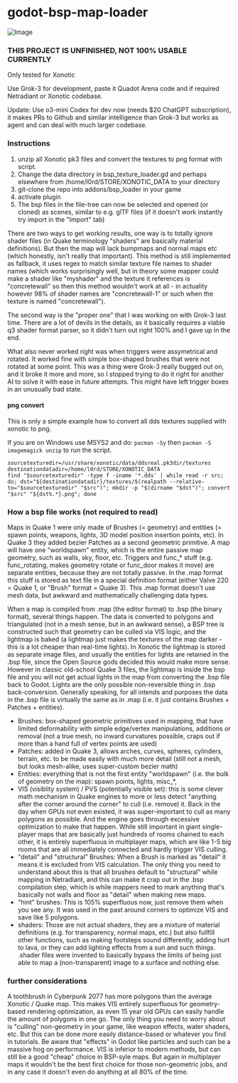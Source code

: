 # godot-bsp-map-loader

![Image](https://github.com/user-attachments/assets/e38526b6-bf77-47ae-b9b7-ae0dcd4a6c55)

### THIS PROJECT IS UNFINISHED, NOT 100% USABLE CURRENTLY

Only tested for Xonotic

Use Grok-3 for development, paste it Quadot Arena code and if required Netradiant or Xonotic codebase.

Update: Use o3-mini Codex for dev now (needs $20 ChatGPT subscription), it makes PRs to Github and similar intelligence than Grok-3 but works as agent and can deal with much larger codebase.

### Instructions

1. unzip all Xonotic pk3 files and convert the textures to png format with script.
2. Change the data directory in bsp_texture_loader.gd and perhaps elsewhere from /home/l0rd/STORE/XONOTIC_DATA to your directory
3. git-clone the repo into addons/bsp_loader in your game
4. activate plugin
5. The bsp files in the file-tree can now be selected and opened (or cloned) as scenes, similar to e.g. glTF files (if it doesn't work instantly try import in the "Import" tab)
   
There are two ways to get working results, one way is to totally ignore shader files (in Quake terminology "shaders" are basically material definitions). But then the map will lack bumpmaps and normal maps etc (which honestly, isn't really that important). This method is still implemented as fallback, it uses regex to match similar texture file names to shader names (which works surprisingly well, but in theory some mapper could make a shader like "myshader" and the texture it references is "concretewall" so then this method wouldn't work at all - in actuality however 98% of shader names are "concretewall-1" or such when the texture is named "concretewall"). 

The second way is the "proper one" that I was working on with Grok-3 last time. There are a lot of devils in the details, as it basically requires a viable q3 shader format parser, so it didn't turn out right 100% and I gave up in the end.

What also never worked right was when triggers were assymetrical and rotated. It worked fine with simple box-shaped brushes that were not rotated at some point. This was a thing were Grok-3 really bugged out on, and it broke it more and more, so I stopped trying to do it right for another AI to solve it with ease in future attempts. This might have left trigger boxes in an unusually bad state.

#### png convert
This is only a simple example how to convert all dds textures supplied with xonotic to png.

If you are on Windows use MSYS2 and do: `pacman -Sy` then `pacman -S imagemagick unzip` to run the script.
```
sourcetexturedir=/usr/share/xonotic/data/ddsreal.pk3dir/textures
destinationdatadir=/home/l0rd/STORE/XONOTIC_DATA
find "$sourcetexturedir" -type f -iname '*.dds' | while read -r src; do; dst="${destinationdatadir}/textures/$(realpath --relative-to="$sourcetexturedir" "$src")"; mkdir -p "$(dirname "$dst")"; convert "$src" "${dst%.*}.png"; done
```

### How a bsp file works (not required to read)

Maps in Quake 1 were only made of Brushes (= geometry) and entities (= spawn points, weapons, lights, 3D model position insertion points, etc). In Quake 3 they added bezier Patches as a second geometric primitive. A map will have one "worldspawn" entity, which is the entire passive map geometry, such as walls, sky, floor, etc. Triggers and func_* stuff (e.g. func_rotating, makes geometry rotate or func_door makes it move) are separate entities, because they are not totally passive. In the .map format this stuff is stored as text file in a special definition format (either Valve 220 = Quake 1, or "Brush" format = Quake 3). This .map format doesn't use mesh data, but awkward and mathematically challenging data types.

When a map is compiled from .map (the editor format) to .bsp (the binary format), several things happen. The data is converted to polygons and triangulated (not in a mesh sense, but in an awkward sense), a BSP tree is constructed such that geometry can be culled via VIS logic, and the lightmap is baked (a lightmap just makes the textures of the map darker - this is a lot cheaper than real-time lights). In Xonotic the lightmap is stored as separate image files, and usually the entities for lights are retained in the .bsp file, since the Open Source gods decided this would make more sense. However in classic old-school Quake 3 files, the lightmap is inside the bsp file and you will not get actual lights in the map from converting the .bsp file back to Godot. Lights are the only possible non-reversible thing in .bsp back-conversion. Generally speaking, for all intends and purposes the data in the .bsp file is virtually the same as in .map (i.e. it just contains Brushes + Patches + entities).

* Brushes: box-shaped geometric primitives used in mapping, that have limited deformability with simple edge/vertex manipulations, additions or removal (not a true mesh, no inward curvatures possible, craps out if more than a hand full of vertex points are used)
* Patches: added in Quake 3, allows arches, curves, spheres, cylinders, terrain, etc. to be made easily with much more detail (still not a mesh, but looks mesh-alike, uses super-custom bezier math)
* Entities: everything that is not the first entity "worldspawn" (i.e. the bulk of geometry on the map): spawn points, lights, misc_*, 
* VIS (visiblity system) / PVS (potentially visible set): this is some clever math mechanism in Quake engines to more or less detect "anything after the corner around the corner" to cull (i.e. remove) it. Back in the day when GPUs not even existed, it was super-important to cull as many polygons as possible. And the engine goes through excessive optimization to make that happen. While still important in giant single-player maps that are basically just hundreds of rooms chained to each other, it is entirely superfluous in multiplayer maps, which are like 1-5 big rooms that are all immediately connected and hardly trigger VIS culling.
* "detail" and "structural" Brushes: When a Brush is marked as "detail" it means it is excluded from VIS calculation. The only thing you need to understand about this is that all brushes default to "structural" while mapping in Netradiant, and this can make it crap out in the .bsp compilation step, which is while mappers need to mark anything that's basically not walls and floor as "detail" when making new maps.
* "hint" brushes: This is 105% superfluous now, just remove them when you see any. It was used in the past around corners to optimize VIS and save like 5 polygons.
* shaders: Those are not actual shaders, they are a mixture of material definitions (e.g. for transparency, normal maps, etc.) but also fullfill other functions, such as making footsteps sound differently, adding hurt to lava, or they can add lighting effects from a sun and such things. .shader files were invented to basically bypass the limits of being just able to map a (non-transparent) image to a surface and nothing else.

### further considerations

A toothbrush in Cyberpunk 2077 has more polygons than the average Xonotic / Quake map. This makes VIS entirely superfluous for geometry-based rendering optimization, as even 15 year old GPUs can easily handle the amount of polygons in one go. The only thing you need to worry about is "culling" non-geometry in your game, like weapon effects, water shaders, etc. But this can be done more easily distance-based or whatever you find in tutorials. Be aware that "effects" in Godot like particles and such can be a massive hog on performance. VIS is inferior to modern methods, but can still be a good "cheap" choice in BSP-syle maps. But again in multiplayer maps it wouldn't be the best first choice for those non-geometric jobs, and in any case it doesn't even do anything at all 80% of the time.
